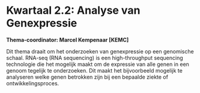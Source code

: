 # Kwartaal 2.2: Analyse van Genexpressie

**Thema-coordinator: Marcel Kempenaar [KEMC]**

Dit thema draait om het onderzoeken van genexpressie op een genomische schaal. RNA-seq (RNA sequencing) is een high-throughput sequencing technologie die het mogelijk maakt om de expressie van alle genen in een genoom tegelijk te onderzoeken. Dit maakt het bijvoorbeeld mogelijk te analyseren welke genen betrokken zijn bij een bepaalde ziekte of ontwikkelingsproces. 
